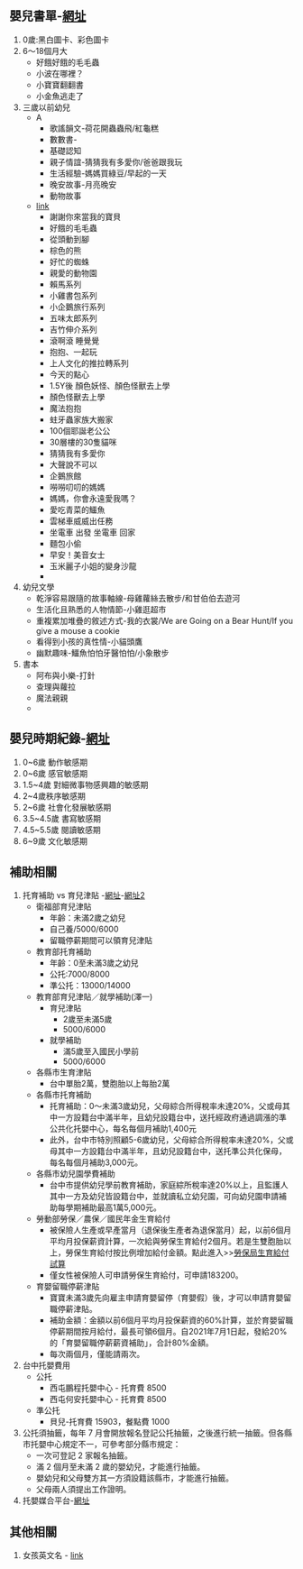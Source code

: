 ## 嬰兒書單-[網址](https://www.parenting.com.tw/article/5039539)
1. 0歲:黑白圖卡、彩色圖卡
2. 6～18個月大
   + 好餓好餓的毛毛蟲
   + 小波在哪裡？
   + 小寶寶翻翻書
   + 小金魚逃走了
3. 三歲以前幼兒
   + A
     + 歌謠韻文-荷花開蟲蟲飛/紅龜糕
     + 數數書-
     + 基礎認知
     + 親子情誼-猜猜我有多愛你/爸爸跟我玩
     + 生活經驗-媽媽買綠豆/早起的一天
     + 晚安故事-月亮晚安
     + 動物故事
   + [link](https://www.ptt.cc/bbs/BabyMother/M.1679808194.A.EB0.html)
     + 謝謝你來當我的寶貝
     + 好餓的毛毛蟲
     + 從頭動到腳
     + 棕色的熊
     + 好忙的蜘蛛
     + 親愛的動物園
     + 賴馬系列
     + 小雞書包系列
     + 小企鵝旅行系列
     + 五味太郎系列
     + 吉竹伸介系列
     + 滾啊滾 睡覺覺
     + 抱抱、一起玩
     + 上人文化的推拉轉系列
     + 今天的點心
     + 1.5Y後 顏色妖怪、顏色怪獸去上學
     + 顏色怪獸去上學
     + 魔法抱抱
     + 蛀牙蟲家族大搬家
     + 100個耶誕老公公
     + 30層樓的30隻貓咪
     + 猜猜我有多愛你
     + 大聲說不可以
     + 企鵝旅館
     + 嘮嘮叨叨的媽媽
     + 媽媽，你會永遠愛我嗎？
     + 愛吃青菜的鱷魚
     + 雲梯車威威出任務
     + 坐電車 出發 坐電車 回家
     + 麵包小偷
     + 早安！美音女士
     + 玉米麗子小姐的變身沙龍
     + 
4. 幼兒文學
   + 乾淨容易跟隨的故事軸線-母雞蘿絲去散步/和甘伯伯去遊河
   + 生活化且熟悉的人物情節-小雞逛超市
   + 重複累加堆疊的敘述方式-我的衣裳/We are Going on a Bear Hunt/If you give a mouse a cookie
   + 看得到小孩的真性情-小貓頭鷹
   + 幽默趣味-鱷魚怕怕牙醫怕怕/小象散步
5. 書本
   + 阿布與小樂-打針
   + 查理與蘿拉
   + 魔法親親
   + 

## 嬰兒時期紀錄-[網址](https://poppy00630.pixnet.net/blog/post/321676128-%E8%92%99%E7%89%B9%E6%A2%AD%E5%88%A9%E8%82%B2%E5%85%92%E6%9B%B8%E8%AE%80%E6%9B%B8%E7%AD%86%E8%A8%98%26%E5%BF%83%E5%BE%97)
1. 0~6歲 動作敏感期
2. 0~6歲 感官敏感期
3. 1.5~4歲 對細微事物感興趣的敏感期
4. 2~4歲秩序敏感期
6. 2~6歲 社會化發展敏感期
7. 3.5~4.5歲 書寫敏感期
8. 4.5~5.5歲 閱讀敏感期
9. 6~9歲 文化敏感期

## 補助相關
1. 托育補助 vs 育兒津貼 -[網址](https://www.parenting.com.tw/article/5091069)-[網址2](https://tw.news.yahoo.com/%E5%8F%B0%E4%B8%AD%E5%B8%82%E8%82%B2%E5%85%92%E6%B4%A5%E8%B2%BC-%E6%89%98%E8%82%B2%E8%A3%9C%E5%8A%A9-%E5%B0%B1%E5%AD%B8%E8%A3%9C%E5%8A%A9-%E7%94%9F%E8%82%B2%E7%8D%8E%E5%8B%B5%E9%87%91-%E7%94%9F%E8%82%B2%E7%B5%A6%E4%BB%98-%E8%A1%9B%E7%A6%8F%E9%83%A8-%E6%95%99%E8%82%B2%E9%83%A8-012800632.html?guccounter=1&guce_referrer=aHR0cHM6Ly93d3cuZ29vZ2xlLmNvbS8&guce_referrer_sig=AQAAAFz7vfWMDd3GG90TdqzeIj8ZEeczUMucwveBnCuq2XXgA-6nWBpQ5zcYeI9PawznGXSZsWciRhm8fGQDnueYkwbcGiTJ63ozuF5U4c1Bvm5x1ZqWwTNvtnK1QHgSFiLXD_hkZo2XMKD7EXTJeJtSjsfNJxia3KxdaDjMtk65tTVN)
   + 衛福部育兒津貼
     + 年齡：未滿2歲之幼兒
     + 自己養/5000/6000
     + 留職停薪期間可以領育兒津貼
   + 教育部托育補助
     + 年齡：0至未滿3歲之幼兒
     + 公托:7000/8000
     + 準公托：13000/14000
   + 教育部育兒津貼／就學補助(澤一)
     + 育兒津貼
       + 2歲至未滿5歲
       + 5000/6000
     + 就學補助
       + 滿5歲至入國民小學前
       + 5000/6000
   + 各縣市生育津貼
     + 台中單胎2萬，雙胞胎以上每胎2萬
   + 各縣市托育補助
     + 托育補助：0～未滿3歲幼兒，父母綜合所得稅率未達20%，父或母其中一方設籍台中滿半年，且幼兒設籍台中，送托經政府通過調漲的準公共化托嬰中心，每名每個月補助1,400元
     + 此外，台中市特別照顧5-6歲幼兒，父母綜合所得稅率未達20%，父或母其中一方設籍台中滿半年，且幼兒設籍台中，送托準公共化保母，每名每個月補助3,000元。
   + 各縣市幼兒園學費補助
     + 台中市提供幼兒學前教育補助，家庭綜所稅率達20%以上，且監護人其中一方及幼兒皆設籍台中，並就讀私立幼兒園，可向幼兒園申請補助每學期補助最高1萬5,000元。
   + 勞動部勞保／農保／國民年金生育給付
     + 被保險人生產或早產當月（退保後生產者為退保當月）起，以前6個月平均月投保薪資計算，一次給與勞保生育給付2個月。若是生雙胞胎以上，勞保生育給付按比例增加給付金額。點此進入>>[勞保局生育給付試算](https://www.bli.gov.tw/0100393.html)
     + 僅女性被保險人可申請勞保生育給付，可申請183200。
   + 育嬰留職停薪津貼
     + 寶寶未滿3歲先向雇主申請育嬰留停（育嬰假）後，才可以申請育嬰留職停薪津貼。
     + 補助金額：金額以前6個月平均月投保薪資的60%計算，並於育嬰留職停薪期間按月給付，最長可領6個月。自2021年7月1日起，發給20%的「育嬰留職停薪薪資補助」，合計80%金額。
     + 每次兩個月，僅能請兩次。
2. 台中托嬰費用
   + 公托
     + 西屯鵬程托嬰中心 - 托育費	8500
     + 西屯何安托嬰中心 - 托育費	8500
   + 準公托
     + 貝兒-托育費	15903，餐點費 1000
3. 公托須抽籤，每年 7 月會開放報名登記公托抽籤，之後進行統一抽籤。但各縣市托嬰中心規定不一，可參考部分縣市規定：
   + 一次可登記 2 家報名抽籤。
   + 滿 2 個月至未滿 2 歲的嬰幼兒，才能進行抽籤。
   + 嬰幼兒和父母雙方其一方須設籍該縣市，才能進行抽籤。
   + 父母兩人須提出工作證明。
4. 托嬰媒合平台-[網址](https://ncwisweb.sfaa.gov.tw/home/index)
## 其他相關
1. 女孩英文名 - [link](https://www.youtube.com/watch?v=SoVONl6WpZ8)


   
